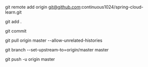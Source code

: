 git remote add origin git@github.com:continuous1024/spring-cloud-learn.git

git add .

git commit

git pull origin master --allow-unrelated-histories

git branch --set-upstream-to=origin/master master
 
git push -u origin master